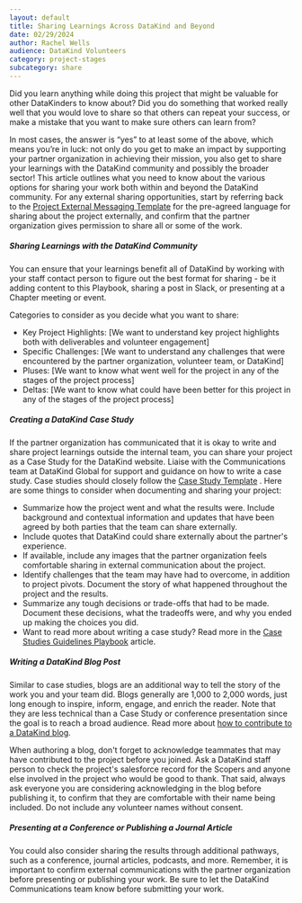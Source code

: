 ```yaml
---
layout: default
title: Sharing Learnings Across DataKind and Beyond
date: 02/29/2024
author: Rachel Wells
audience: DataKind Volunteers
category: project-stages
subcategory: share
---
```


Did you learn anything while doing this project that might be valuable for other DataKinders to know about? Did you do something that worked really well that you would love to share so that others can repeat your success, or make a mistake that you want to make sure others can learn from? 


In most cases, the answer is “yes” to at least some of the above, which means you’re in luck: not only do you get to make an impact by supporting your partner organization in achieving their mission, you also get to share your learnings with the DataKind community and possibly the broader sector! This article outlines what you need to know about the various options for sharing your work both within and beyond the DataKind community. For any external sharing opportunities, start by referring back to the [Project External Messaging Template](https://docs.google.com/document/d/1zM4sdPBG_Hulwm34FOzUQllhSib2OlEOtoieUU5naC4/edit#) for the pre\-agreed language for sharing about the project externally, and confirm that the partner organization gives permission to share all or some of the work.


##### Sharing Learnings with the DataKind Community


You can ensure that your learnings benefit all of DataKind by working with your staff contact person to figure out the best format for sharing \- be it adding content to this Playbook, sharing a post in Slack, or presenting at a Chapter meeting or event.


Categories to consider as you decide what you want to share:


* Key Project Highlights: \[We want to understand key project highlights both with deliverables and volunteer engagement]
* Specific Challenges: \[We want to understand any challenges that were encountered by the partner organization, volunteer team, or DataKind]
* Pluses: \[We want to know what went well for the project in any of the stages of the project process]
* Deltas: \[We want to know what could have been better for this project in any of the stages of the project process]


##### Creating a DataKind Case Study


If the partner organization has communicated that it is okay to write and share project learnings outside the internal team, you can share your project as a Case Study for the DataKind website. Liaise with the Communications team at DataKind Global for support and guidance on how to write a case study. Case studies should closely follow the [Case Study Template](https://docs.google.com/document/d/17MM4YvlSdgIK9ymWvWn16QbCrc6uTUytMhwwDoWe4qU/edit) . Here are some things to consider when documenting and sharing your project:


* Summarize how the project went and what the results were. Include background and contextual information and updates that have been agreed by both parties that the team can share externally.
* Include quotes that DataKind could share externally about the partner's experience.
* If available, include any images that the partner organization feels comfortable sharing in external communication about the project.
* Identify challenges that the team may have had to overcome, in addition to project pivots. Document the story of what happened throughout the project and the results.
* Summarize any tough decisions or trade\-offs that had to be made. Document these decisions, what the tradeoffs were, and why you ended up making the choices you did.
* Want to read more about writing a case study? Read more in the [Case Studies Guidelines Playbook](https://playbook.datakind.org/playbook/articles/140/case-studies-guidelines-template) article.


##### Writing a DataKind Blog Post


Similar to case studies, blogs are an additional way to tell the story of the work you and your team did. Blogs generally are 1,000 to 2,000 words, just long enough to inspire, inform, engage, and enrich the reader. Note that they are less technical than a Case Study or conference presentation since the goal is to reach a broad audience. Read more about [how to contribute to a DataKind blog](https://docs.google.com/document/d/1EevB5LToqXIcqbU6EQhZH8CZCqvSq-zLOD_q1g9z1HA/edit).


When authoring a blog, don't forget to acknowledge teammates that may have contributed to the project before you joined. Ask a DataKind staff person to check the project's salesforce record for the Scopers and anyone else involved in the project who would be good to thank. That said, always ask everyone you are considering acknowledging in the blog before publishing it, to confirm that they are comfortable with their name being included. Do not include any volunteer names without consent. 


##### Presenting at a Conference or Publishing a Journal Article


You could also consider sharing the results through additional pathways, such as a conference, journal articles, podcasts, and more. Remember, it is important to confirm external communications with the partner organization before presenting or publishing your work. Be sure to let the DataKind Communications team know before submitting your work.